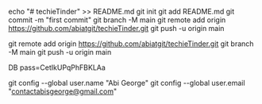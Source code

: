 
<!-- create a new repository on the command line -->

echo "# techieTinder" >> README.md
git init
git add README.md
git commit -m "first commit"
git branch -M main
git remote add origin https://github.com/abiatgit/techieTinder.git
git push -u origin main


<!-- push an existing repository from the command line -->
git remote add origin https://github.com/abiatgit/techieTinder.git
git branch -M main
git push -u origin main

DB pass=CetIkUPqPhFBKLAa


git config --global user.name "Abi George"
git config --global user.email "contactabisgeorge@gmail.com"
